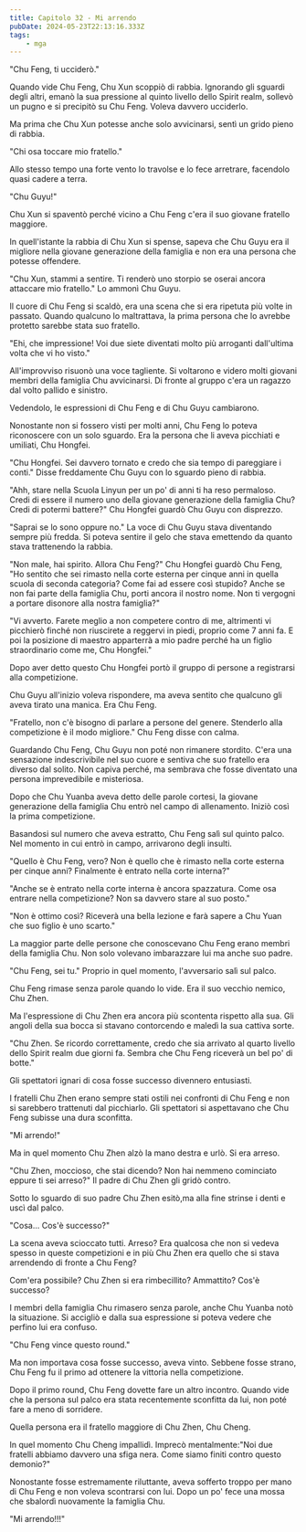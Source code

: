 ```yaml
---
title: Capitolo 32 - Mi arrendo
pubDate: 2024-05-23T22:13:16.333Z
tags:
    - mga
---
```



"Chu Feng, ti ucciderò."


Quando vide Chu Feng, Chu Xun scoppiò di rabbia.
Ignorando gli sguardi degli altri, emanò la sua pressione al quinto livello dello Spirit realm, sollevò un pugno e si precipitò su Chu Feng. Voleva davvero ucciderlo.






Ma prima che Chu Xun potesse anche solo avvicinarsi, sentì un grido pieno di rabbia. 


"Chi osa toccare mio fratello."


Allo stesso tempo una forte vento lo travolse e lo fece arretrare, facendolo quasi cadere a terra.


"Chu Guyu!"


Chu Xun si spaventò perché vicino a Chu Feng c'era il suo giovane fratello maggiore.


In quell'istante la rabbia di Chu Xun si spense, sapeva che Chu Guyu era il migliore nella giovane generazione della famiglia e non era una persona che potesse offendere.


"Chu Xun, stammi a sentire. Ti renderò uno storpio se oserai ancora attaccare mio fratello." Lo ammonì Chu Guyu.


Il cuore di Chu Feng si scaldò, era una scena che si era ripetuta più volte in passato. Quando qualcuno lo maltrattava, la prima persona che lo avrebbe protetto sarebbe stata suo fratello.


"Ehi, che impressione! Voi due siete diventati molto più arroganti dall'ultima volta che vi ho visto."


All'improvviso risuonò una voce tagliente. Si voltarono e videro molti giovani membri della famiglia Chu avvicinarsi. Di fronte al gruppo c'era un ragazzo dal volto pallido e sinistro.


Vedendolo, le espressioni di Chu Feng e di Chu Guyu cambiarono.


Nonostante non si fossero visti per molti anni, Chu Feng lo poteva riconoscere con un solo sguardo. Era la persona che li aveva picchiati e umiliati, Chu Hongfei.


"Chu Hongfei. Sei davvero tornato e credo che sia tempo di pareggiare i conti." Disse freddamente Chu Guyu con lo sguardo pieno di rabbia.


"Ahh, stare nella Scuola Linyun per un po' di anni ti ha reso permaloso. Credi di essere il numero uno della giovane generazione della famiglia Chu? Credi di potermi battere?" Chu Hongfei guardò Chu Guyu con disprezzo.


"Saprai se lo sono oppure no." La voce di Chu Guyu stava diventando sempre più fredda. Si poteva sentire il gelo che stava emettendo da quanto stava trattenendo la rabbia.


"Non male, hai spirito. Allora Chu Feng?" Chu Hongfei guardò Chu Feng, "Ho sentito che sei rimasto nella corte esterna per cinque anni in quella scuola di seconda categoria?
Come fai ad essere così stupido? Anche se non fai parte della famiglia Chu, porti ancora il nostro nome. Non ti vergogni a portare disonore alla nostra famiglia?"


"Vi avverto. Farete meglio a non competere contro di me, altrimenti vi picchierò finché non riuscirete a reggervi in piedi, proprio come 7 anni fa. E poi la posizione di maestro apparterrà a mio padre perché ha un figlio straordinario come me, Chu Hongfei."


Dopo aver detto questo Chu Hongfei portò il gruppo di persone a registrarsi alla competizione.


Chu Guyu all'inizio voleva rispondere, ma aveva sentito che qualcuno gli aveva tirato una manica.
Era Chu Feng.


"Fratello, non c'è bisogno di parlare a persone del genere. Stenderlo alla competizione è il modo migliore." Chu Feng disse con calma.


Guardando Chu Feng, Chu Guyu non poté non rimanere stordito. C'era una sensazione indescrivibile nel suo cuore e sentiva che suo fratello era diverso dal solito. Non capiva perché, ma sembrava che fosse diventato una persona imprevedibile e misteriosa.


Dopo che Chu Yuanba aveva detto delle parole cortesi, la giovane generazione della famiglia Chu entrò nel campo di allenamento. Iniziò così la prima competizione.


Basandosi sul numero che aveva estratto, Chu Feng salì sul quinto palco. Nel momento in cui entrò in campo, arrivarono degli insulti.


"Quello è Chu Feng, vero? Non è quello che è rimasto nella corte esterna per cinque anni? Finalmente è entrato nella corte interna?"


"Anche se è entrato nella corte interna è ancora spazzatura. Come osa entrare nella competizione? Non sa davvero stare al suo posto."


"Non è ottimo così? Riceverà una bella lezione e farà sapere a Chu Yuan che suo figlio è uno scarto."


La maggior parte delle persone che conoscevano Chu Feng erano membri della famiglia Chu. Non solo volevano imbarazzare lui ma anche suo padre.


"Chu Feng, sei tu." Proprio in quel momento, l'avversario salì sul palco.


Chu Feng rimase senza parole quando lo vide. Era il suo vecchio nemico, Chu Zhen.


Ma l'espressione di Chu Zhen era ancora più scontenta rispetto alla sua. Gli angoli della sua bocca si stavano contorcendo e maledì la sua cattiva sorte.


"Chu Zhen. Se ricordo correttamente, credo che sia arrivato al quarto livello dello Spirit realm due giorni fa. Sembra che Chu Feng riceverà un bel po' di botte."


Gli spettatori ignari di cosa fosse successo divennero entusiasti.


I fratelli Chu Zhen erano sempre stati ostili nei confronti di Chu Feng e non si sarebbero trattenuti dal picchiarlo. Gli spettatori si aspettavano che Chu Feng subisse una dura sconfitta.


"Mi arrendo!"


Ma in quel momento Chu Zhen alzò la mano destra e urlò. Si era arreso.


"Chu Zhen, moccioso, che stai dicendo? Non hai nemmeno cominciato eppure ti sei arreso?" Il padre di Chu Zhen gli gridò contro.


Sotto lo sguardo di suo padre Chu Zhen esitò,ma alla fine strinse i denti e uscì dal palco.


"Cosa... Cos'è successo?"


La scena aveva scioccato tutti. Arreso? Era qualcosa che non si vedeva spesso in queste competizioni e in più Chu Zhen era quello che si stava arrendendo di fronte a Chu Feng?


Com'era possibile? Chu Zhen si era rimbecillito? Ammattito? Cos'è successo?


I membri della famiglia Chu rimasero senza parole, anche Chu Yuanba notò la situazione. Si accigliò e dalla sua espressione si poteva vedere che perfino lui era confuso.


"Chu Feng vince questo round."


Ma non importava cosa fosse successo, aveva vinto. Sebbene fosse strano, Chu Feng fu il primo ad ottenere la vittoria nella competizione.


Dopo il primo round, Chu Feng dovette fare un altro incontro. Quando vide che la persona sul palco era stata recentemente sconfitta da lui, non poté fare a meno di sorridere.


Quella persona era il fratello maggiore di Chu Zhen, Chu Cheng.


In quel momento Chu Cheng impallidì. Imprecò mentalmente:"Noi due fratelli abbiamo davvero una sfiga nera. Come siamo finiti contro questo demonio?"


Nonostante fosse estremamente riluttante, aveva sofferto troppo per mano di Chu Feng e non voleva scontrarsi con lui. Dopo un po' fece una mossa che sbalordì nuovamente la famiglia Chu.


"Mi arrendo!!!"





